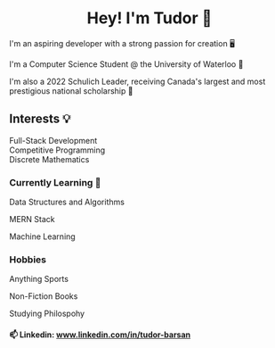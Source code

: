 

<h1 align="center">Hey! I'm Tudor 👋</h1>

I'm an aspiring developer with a strong passion for creation 🖥️

I'm a Computer Science Student @ the University of Waterloo 🦆

I'm also a 2022 Schulich Leader, receiving Canada's largest and most prestigious national scholarship 🦁  

## Interests 💡
Full-Stack Development     
Competitive Programming      
Discrete Mathematics

### Currently Learning 🧠
Data Structures and Algorithms

MERN Stack

Machine Learning

### Hobbies 
Anything Sports

Non-Fiction Books

Studying Philospohy


#### 📫 Linkedin: www.linkedin.com/in/tudor-barsan 
